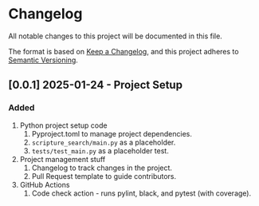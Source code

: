 # Changelog

All notable changes to this project will be documented in this file.

The format is based on [Keep a Changelog](https://keepachangelog.com/en/1.1.0/),
and this project adheres to [Semantic Versioning](https://semver.org/spec/v2.0.0.html).

## [0.0.1] 2025-01-24 - Project Setup

### Added

1. Python project setup code
    1. Pyproject.toml to manage project dependencies.
    2. `scripture_search/main.py` as a placeholder.
    3. `tests/test_main.py` as a placeholder test.
2. Project management stuff
    1. Changelog to track changes in the project.
    2. Pull Request template to guide contributors.
3. GitHub Actions
    1. Code check action - runs pylint, black, and pytest (with coverage).
